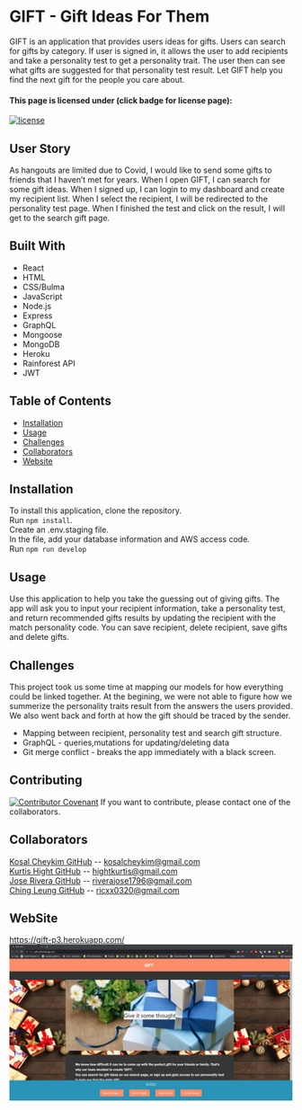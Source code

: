 # GIFT - Gift Ideas For Them
GIFT is an application that provides users ideas for gifts. Users can search for gifts by category. If user is signed in, it allows the user to add recipients and take a personality test to get a personality trait. The user then can see what gifts are suggested for that personality test result. Let GIFT help you find the next gift for the people you care about.

#### This page is licensed under (click badge for license page): 
[![license](https://img.shields.io/badge/License-MIT-yellow.svg)](https://opensource.org/licenses/MIT)

## User Story
As hangouts are limited due to Covid, I would like to send some gifts to friends that I haven’t met for years. When I open GIFT, I can search for some gift ideas. When I signed up, I can login to my dashboard and create my recipient list. When I select the recipient, I will be redirected to the personality test page. When I finished the test and click on the result, I will get to the search gift page.

## Built With
* React
* HTML
* CSS/Bulma
* JavaScript
* Node.js
* Express
* GraphQL
* Mongoose
* MongoDB
* Heroku
* Rainforest API
* JWT

## Table of Contents
* [Installation](#installation)
* [Usage](#usage)
* [Challenges](#challenges) 
* [Collaborators](#collaborators)
* [Website](#website)

## Installation
To install this application, clone the repository.<br/>
Run `npm install`.<br/>
Create an .env.staging file.<br/>
In the file, add your database information and AWS access code. <br/>
Run `npm run develop`


## Usage
Use this application to help you take the guessing out of giving gifts. The app will ask you to input your recipient information, take a personality test, and return recommended gifts results by updating the recipient with the match personality code. You can save recipient, delete recipient, save gifts and delete gifts. 

## Challenges
This project took us some time at mapping our models for how everything could be linked together. At the begining, we were not able to figure how we summerize the personality traits result from the answers the users provided. We also went back and forth at how the gift should be traced by the sender.

* Mapping between recipient, personality test and search gift structure.
* GraphQL - queries,mutations for updating/deleting data
* Git merge conflict - breaks the app immediately with a black screen.


## Contributing
[![Contributor Covenant](https://img.shields.io/badge/Contributor%20Covenant-2.1-4baaaa.svg)](code_of_conduct.md)
If you want to contribute, please contact one of the collaborators.

## Collaborators
[Kosal Cheykim GitHub](https://github.com/kcheykim) -- [kosalcheykim@gmail.com](mailto:kosalcheykim@gmail.com)<br/>
[Kurtis Hight GitHub](https://github.com/mockcomic) -- [hightkurtis@gmail.com](mailto:hightkurtis@gmail.com)<br/>
[Jose Rivera GitHub](https://github.com/jrera1796) -- [riverajose1796@gmail.com](mailto:riverajose1796@gmail.com)<br/>
[Ching Leung GitHub](https://github.com/ricky0320) -- [ricxx0320@gmail.com](mailto:ricxx0320@gmail.com)

## WebSite
https://gift-p3.herokuapp.com/<br />
![GIFT](../client/src/assets/images/GIFT.png?raw=true)<br />
